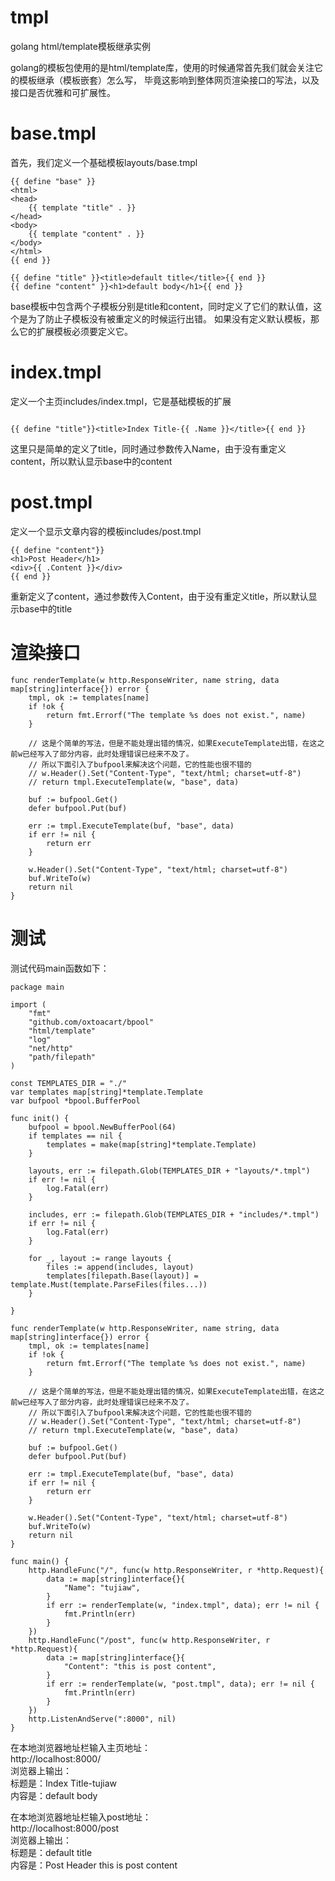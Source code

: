 # tmpl
golang html/template模板继承实例

golang的模板包使用的是html/template库，使用的时候通常首先我们就会关注它的模板继承（模板嵌套）怎么写，
毕竟这影响到整体网页渲染接口的写法，以及接口是否优雅和可扩展性。

# base.tmpl
首先，我们定义一个基础模板layouts/base.tmpl
```cassandraql
{{ define "base" }}
<html>
<head>
    {{ template "title" . }}
</head>
<body>
    {{ template "content" . }}
</body>
</html>
{{ end }}

{{ define "title" }}<title>default title</title>{{ end }}
{{ define "content" }}<h1>default body</h1>{{ end }}
```
base模板中包含两个子模板分别是title和content，同时定义了它们的默认值，这个是为了防止子模板没有被重定义的时候运行出错。
如果没有定义默认模板，那么它的扩展模板必须要定义它。

# index.tmpl
定义一个主页includes/index.tmpl，它是基础模板的扩展
```cassandraql

{{ define "title"}}<title>Index Title-{{ .Name }}</title>{{ end }}
```
这里只是简单的定义了title，同时通过参数传入Name，由于没有重定义content，所以默认显示base中的content

# post.tmpl
定义一个显示文章内容的模板includes/post.tmpl
```cassandraql
{{ define "content"}}
<h1>Post Header</h1>
<div>{{ .Content }}</div>
{{ end }}
```
重新定义了content，通过参数传入Content，由于没有重定义title，所以默认显示base中的title

# 渲染接口
```cassandraql
func renderTemplate(w http.ResponseWriter, name string, data map[string]interface{}) error {
	tmpl, ok := templates[name]
	if !ok {
		return fmt.Errorf("The template %s does not exist.", name)
	}

	// 这是个简单的写法，但是不能处理出错的情况，如果ExecuteTemplate出错，在这之前w已经写入了部分内容，此时处理错误已经来不及了。
	// 所以下面引入了bufpool来解决这个问题，它的性能也很不错的
	// w.Header().Set("Content-Type", "text/html; charset=utf-8")
	// return tmpl.ExecuteTemplate(w, "base", data)

	buf := bufpool.Get()
	defer bufpool.Put(buf)

	err := tmpl.ExecuteTemplate(buf, "base", data)
	if err != nil {
		return err
	}

	w.Header().Set("Content-Type", "text/html; charset=utf-8")
	buf.WriteTo(w)
	return nil
}
```

# 测试
测试代码main函数如下：
```cassandraql
package main

import (
	"fmt"
	"github.com/oxtoacart/bpool"
	"html/template"
	"log"
	"net/http"
	"path/filepath"
)

const TEMPLATES_DIR = "./"
var templates map[string]*template.Template
var bufpool *bpool.BufferPool

func init() {
	bufpool = bpool.NewBufferPool(64)
	if templates == nil {
		templates = make(map[string]*template.Template)
	}

	layouts, err := filepath.Glob(TEMPLATES_DIR + "layouts/*.tmpl")
	if err != nil {
		log.Fatal(err)
	}

	includes, err := filepath.Glob(TEMPLATES_DIR + "includes/*.tmpl")
	if err != nil {
		log.Fatal(err)
	}

	for _, layout := range layouts {
		files := append(includes, layout)
		templates[filepath.Base(layout)] = template.Must(template.ParseFiles(files...))
	}

}

func renderTemplate(w http.ResponseWriter, name string, data map[string]interface{}) error {
	tmpl, ok := templates[name]
	if !ok {
		return fmt.Errorf("The template %s does not exist.", name)
	}

	// 这是个简单的写法，但是不能处理出错的情况，如果ExecuteTemplate出错，在这之前w已经写入了部分内容，此时处理错误已经来不及了。
	// 所以下面引入了bufpool来解决这个问题，它的性能也很不错的
	// w.Header().Set("Content-Type", "text/html; charset=utf-8")
	// return tmpl.ExecuteTemplate(w, "base", data)

	buf := bufpool.Get()
	defer bufpool.Put(buf)

	err := tmpl.ExecuteTemplate(buf, "base", data)
	if err != nil {
		return err
	}

	w.Header().Set("Content-Type", "text/html; charset=utf-8")
	buf.WriteTo(w)
	return nil
}

func main() {
	http.HandleFunc("/", func(w http.ResponseWriter, r *http.Request){
		data := map[string]interface{}{
			"Name": "tujiaw",
		}
		if err := renderTemplate(w, "index.tmpl", data); err != nil {
			fmt.Println(err)
		}
	})
	http.HandleFunc("/post", func(w http.ResponseWriter, r *http.Request){
		data := map[string]interface{}{
			"Content": "this is post content",
		}
		if err := renderTemplate(w, "post.tmpl", data); err != nil {
			fmt.Println(err)
		}
	})
	http.ListenAndServe(":8000", nil)
}
```
在本地浏览器地址栏输入主页地址：  
http://localhost:8000/  
浏览器上输出：  
标题是：Index Title-tujiaw  
内容是：default body  

在本地浏览器地址栏输入post地址：  
http://localhost:8000/post  
浏览器上输出：  
标题是：default title  
内容是：Post Header this is post content  
